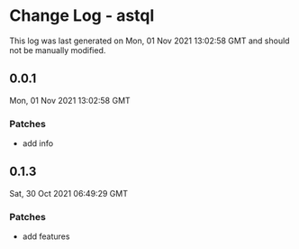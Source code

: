 # Change Log - astql

This log was last generated on Mon, 01 Nov 2021 13:02:58 GMT and should not be manually modified.

## 0.0.1
Mon, 01 Nov 2021 13:02:58 GMT

### Patches

- add info

## 0.1.3
Sat, 30 Oct 2021 06:49:29 GMT

### Patches

- add features

